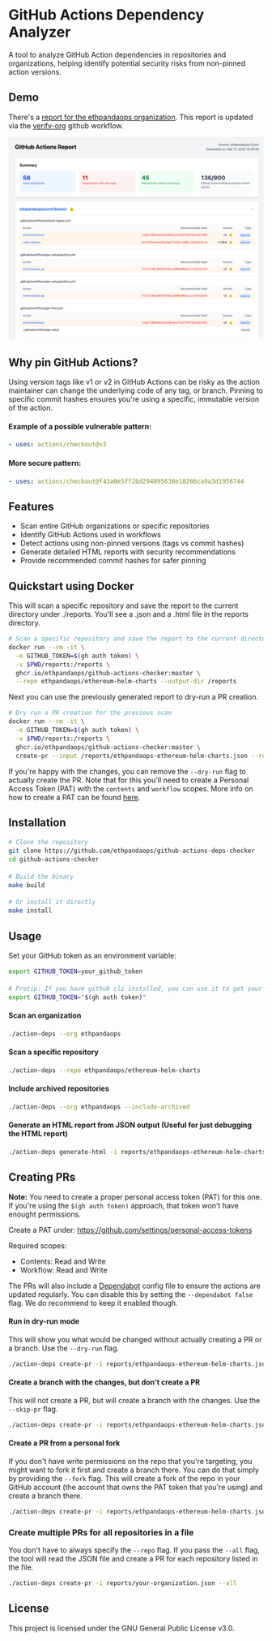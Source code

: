 # GitHub Actions Dependency Analyzer

A tool to analyze GitHub Action dependencies in repositories and organizations, helping identify potential security risks from non-pinned action versions.

## Demo

There's a [report for the ethpandaops organization](https://ethpandaops.github.io/github-actions-checker/ethpandaops.html). This report is updated via the [verify-org](.github/workflows/verify-org.yaml) github workflow.

[![](img/example-report.png)](img/example-report.png)

## Why pin GitHub Actions?
Using version tags like v1 or v2 in GitHub Actions can be risky as the action maintainer can change the underlying code of any tag, or branch. Pinning to specific commit hashes ensures you're using a specific, immutable version of the action.

#### Example of a possible vulnerable pattern:

```yaml
- uses: actions/checkout@v3
```

#### More secure pattern:

```yaml
- uses: actions/checkout@f43a0e5ff2bd294095638e18286ca9a3d1956744
```

## Features
- Scan entire GitHub organizations or specific repositories
- Identify GitHub Actions used in workflows
- Detect actions using non-pinned versions (tags vs commit hashes)
- Generate detailed HTML reports with security recommendations
- Provide recommended commit hashes for safer pinning


## Quickstart using Docker

This will scan a specific repository and save the report to the current directory under ./reports. You'll see a .json and a .html file in the reports directory.

```sh
# Scan a specific repository and save the report to the current directory under ./reports
docker run --rm -it \
  -e GITHUB_TOKEN=$(gh auth token) \
  -v $PWD/reports:/reports \
  ghcr.io/ethpandaops/github-actions-checker:master \
  --repo ethpandaops/ethereum-helm-charts --output-dir /reports
```
Next you can use the previously generated report to dry-run a PR creation.
```sh
# Dry run a PR creation for the previous scan
docker run --rm -it \
  -e GITHUB_TOKEN=$(gh auth token) \
  -v $PWD/reports:/reports \
  ghcr.io/ethpandaops/github-actions-checker:master \
  create-pr --input /reports/ethpandaops-ethereum-helm-charts.json --repo ethpandaops/ethereum-helm-charts --dry-run
```

If you're happy with the changes, you can remove the `--dry-run` flag to actually create the PR. Note that for this you'll need to create a Personal Access Token (PAT) with the `contents` and `workflow` scopes. More info on how to create a PAT can be found [here](#creating-prs).

## Installation

```sh
# Clone the repository
git clone https://github.com/ethpandaops/github-actions-deps-checker
cd github-actions-checker

# Build the binary
make build

# Or install it directly
make install
```

## Usage
Set your GitHub token as an environment variable:

```sh
export GITHUB_TOKEN=your_github_token

# Protip: If you have github cli installed, you can use it to get your token
export GITHUB_TOKEN="$(gh auth token)"
```

#### Scan an organization
```sh
./action-deps --org ethpandaops
```

#### Scan a specific repository
```sh
./action-deps --repo ethpandaops/ethereum-helm-charts
```

#### Include archived repositories
```sh
./action-deps --org ethpandaops --include-archived
```

#### Generate an HTML report from JSON output (Useful for just debugging the HTML report)
```sh
./action-deps generate-html -i reports/ethpandaops-ethereum-helm-charts.json --output-dir reports
```

## Creating PRs

**Note:** You need to create a proper personal access token (PAT) for this one. If you're using the `$(gh auth token)` approach, that token won't have enought permissions.

Create a PAT under: https://github.com/settings/personal-access-tokens

Required scopes:
 - Contents: Read and Write
 - Workflow: Read and Write

The PRs will also include a [Dependabot](https://docs.github.com/en/code-security/dependabot/working-with-dependabot/automating-dependabot-with-github-actions) config file to ensure the actions are updated regularly. You can disable this by setting the `--dependabot false` flag. We do recommend to keep it enabled though.

#### Run in dry-run mode

This will show you what would be changed without actually creating a PR or a branch. Use the `--dry-run` flag.

```sh
./action-deps create-pr -i reports/ethpandaops-ethereum-helm-charts.json --repo ethpandaops/ethereum-helm-charts --dry-run
```

#### Create a branch with the changes, but don't create a PR

This will not create a PR, but will create a branch with the changes. Use the `--skip-pr` flag.

```sh
./action-deps create-pr -i reports/ethpandaops-ethereum-helm-charts.json --repo ethpandaops/ethereum-helm-charts --skip-pr
```

#### Create a PR from a personal fork

If you don't have write permissions on the repo that you're targeting, you might want to fork it first and create a branch there.
You can do that simply by providing the `--fork` flag. This will create a fork of the repo in your GitHub account (the account that owns the PAT token that you're using) and create a branch there.

```sh
./action-deps create-pr -i reports/ethpandaops-ethereum-helm-charts.json --repo ethpandaops/ethereum-helm-charts --fork
```

### Create multiple PRs for all repositories in a file

You don't have to always specify the `--repo` flag. If you pass the `--all` flag, the tool will read the JSON file and create a PR for each repository listed in the file.
```sh
./action-deps create-pr -i reports/your-organization.json --all
```

## License
This project is licensed under the GNU General Public License v3.0.
